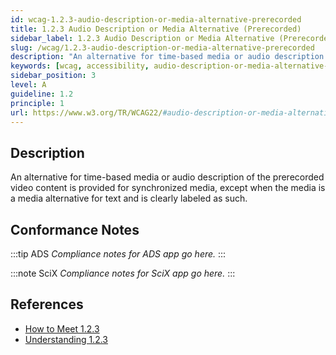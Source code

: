 ```yaml
---
id: wcag-1.2.3-audio-description-or-media-alternative-prerecorded
title: 1.2.3 Audio Description or Media Alternative (Prerecorded)
sidebar_label: 1.2.3 Audio Description or Media Alternative (Prerecorded)
slug: /wcag/1.2.3-audio-description-or-media-alternative-prerecorded
description: "An alternative for time-based media or audio description of the prerecorded video content is provided for synchronized media, except when the media is a media alternative for text and is clearly labeled as such."
keywords: [wcag, accessibility, audio-description-or-media-alternative-prerecorded]
sidebar_position: 3
level: A
guideline: 1.2
principle: 1
url: https://www.w3.org/TR/WCAG22/#audio-description-or-media-alternative-prerecorded
---
```


## Description

An alternative for time-based media or audio description of the prerecorded video content is provided for synchronized media, except when the media is a media alternative for text and is clearly labeled as such.

## Conformance Notes

:::tip ADS
_Compliance notes for ADS app go here._
:::

:::note SciX
_Compliance notes for SciX app go here._
:::

## References

- [How to Meet 1.2.3](https://www.w3.org/WAI/WCAG22/quickref/#audio-description-or-media-alternative-prerecorded)
- [Understanding 1.2.3](https://www.w3.org/WAI/WCAG22/Understanding/audio-description-or-media-alternative-prerecorded.html)


